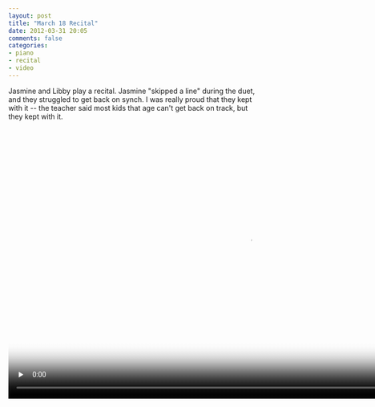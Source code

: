 ```yaml
---
layout: post
title: "March 18 Recital"
date: 2012-03-31 20:05
comments: false
categories: 
- piano
- recital
- video
---
```

Jasmine and Libby play a recital.  Jasmine "skipped a line" during the duet, and they struggled to get back on synch.  I was really proud that they kept with it  -- the teacher said most kids that age can't get back on track, but they kept with it.

<script type="text/javascript" src="http://cdn.sublimevideo.net/js/gpbp4gog.js"></script>

<video class="sublime" width="960" height="540" poster="http://media.eick.us/video/2012/03/2012-03-18-Recital/2012-03-18-Recital.jpg" preload="none">
  <source src="http://media.eick.us/video/2012/03/2012-03-18-Recital/2012-03-18-Recital.mov" />
</video>